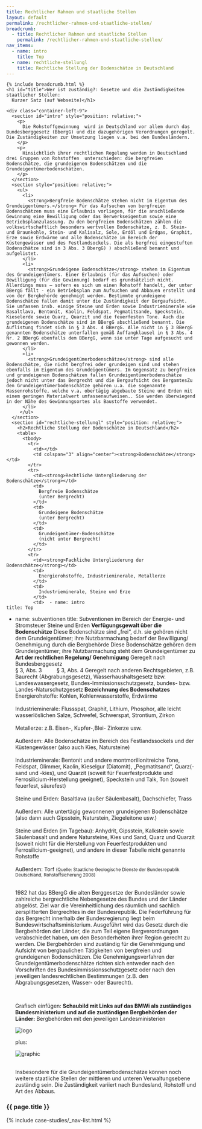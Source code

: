 ```yaml
---
title: Rechtlicher Rahmen und staatliche Stellen
layout: default
permalink: /rechtlicher-rahmen-und-staatliche-stellen/
breadcrumb:
  - title: Rechtlicher Rahmen und staatliche Stellen
    permalink: /rechtlicher-rahmen-und-staatliche-stellen/
nav_items:
  - name: intro
    title: Top
  - name: rechtliche-stellungl
    title: Rechtliche Stellung der Bodenschätze in Deutschland
---
```


<main class="container-page-wrapper layout-state-pages">
  <section class="container" style="position: relative;">

    {% include breadcrumb.html %}
    <h1 id="title">Wer ist zuständig?: Gesetze und die Zuständigkeiten staatlicher Stellen:
      Kurzer Satz (auf Webseite)</h1>

    <div class="container-left-9">
      <section id="intro" style="position: relative;">
        <p>
          Die Rohstoffgewinnung  wird in Deutschland vor allem durch das Bundesberggesetz (BbergG) und die dazugehörigen Verordnungen geregelt. Die Zuständigkeiten zur Umsetzung liegen v.a. bei den Bundesländern.
        </p>
        <p>
          Hinsichtlich ihrer rechtlichen Regelung werden in Deutschland drei Gruppen von Rohstoffen  unterschieden: die bergfreien Bodenschätze, die grundeigenen Bodenschätzen und die Grundeigentümerbodenschätzen.
        </p>
      </section>
      <section style="position: relative;">
        <ul>
          <li>
            <strong>Bergfreie Bodenschätze stehen nicht im Eigentum des Grundeigentümers.</strong> Für das Aufsuchen von bergfreien Bodenschätzen muss eine Erlaubnis vorliegen, für die anschließende Gewinnung eine Bewilligung oder das Berwerkseigentum sowie eine Betriebsplanzulassung. Zu den bergfreien Bodenschätzen zählen die volkswirtschaftlich besonders wertvollen Bodenschätze, z. B. Stein- und Braunkohle, Stein- und Kalisalz, Sole, Erdöl und Erdgas, Graphit, Erze sowie Erdwärme und alle Bodenschätze im Bereich der Küstengewässer und des Festlandsockels. Die als bergfrei eingestuften Bodenschätze sind in 3 Abs. 3 BbergG) ) abschließend benannt und aufgelistet.
          </li>
          <li>
            <strong>Grundeigene Bodenschätze</strong> stehen im Eigentum des Grundeigentümers. Einer Erlaubnis (für das Aufsuchen) oder Bewilligung (für die Gewinnung) bedarf es grundsätzlich nicht. Allerdings muss – sofern es sich um einen Rohstoff handelt, der unter BBergG fällt - ein Betriebsplan zum Aufsuchen und Abbauen erstellt und von der Bergbehörde genehmigt werden. Bestimmte grundeigene Bodenschätze fallen damit unter die Zuständigkeit der Bergaufsicht. Sie umfassen insb. einige Steine und Erden sowie Industrieminerale wie Basaltlava, Bentonit, Kaolin, Feldspat, Pegmatitsande, Speckstein, Kieselerde sowie Quarz, Quarzit und die feuerfesten Tone. Auch die grundeigenen Bodenschätze sind im BBergG abschließend benannt. Die Auflistung findet sich in § 3 Abs. 4 BBergG. Alle nicht in § 3 BBergG genannten Bodenschätze unterfallen gemäß Auffangklausel in § 3 Abs. 4 Nr. 2 BBergG ebenfalls dem BBergG, wenn sie unter Tage aufgesucht und gewonnen werden.
          </li>
          <li>
            <strong>Grundeigentümerbodenschätze</strong> sind alle Bodenschätze, die nicht bergfrei oder grundeigen sind und stehen ebenfalls im Eigentum des Grundeigentümers. Im Gegensatz zu bergfreien und grundeigenen Bodenschätzen fallen Grundeigentümerbodenschätze jedoch nicht unter das Bergrecht und die Bergaufsicht des BergamtesZu den Grundeigentümerbodenschätze gehören u.a. die sogenannte Massenrohstoffe, welche v.a. obertägig abgebaute Steine und Erden mit  einem geringen Materialwert umfassenaufweisen.. Sie werden überwiegend in der Nähe des Gewinnungsortes als Baustoffe verwendet.
          </li>
         </ul>
      </section>
      <section id="rechtliche-stellungl" style="position: relative;">
        <h2>Rechtliche Stellung der Bodenschätze in Deutschland</h2>
        <table>
          <tbody>
            <tr>
              <td></td>
              <td colspan="3" align="center"><strong>Bodenschätze</strong></td>
            </tr>
            <tr>
              <td><strong>Rechtliche Untergliederung der Bodenschätze</strong></td>
              <td>
                Bergfreie Bodenschätze
                (unter Bergrecht)
              </td>
              <td>
                Grundeigene Bodenschätze
                (unter Bergrecht)
              </td>
              <td>
                Grundeigentümer-Bodenschätze
                (nicht unter Bergrecht)
              </td>
            </tr>
            <tr>
              <td><strong>Fachliche Untergliederung der Bodenschätze</strong></td>
              <td>
                Energierohstoffe, Industrieminerale, Metallerze
              </td>
              <td>
                Industrieminerale, Steine und Erze
              </td>
              <td>  - name: intro
    title: Top
  - name: subventionen
    title: Subventionen im Bereich der Energie- und Stromsteuer
                Steine und Erden
              </td>
            </tr>
            <tr>
              <td><strong>Verfügungsgewalt über die Bodenschätze</strong></td>
              <td>
                Diese Bodenschätze sind „frei“, d.h. sie gehören nicht dem Grundeigentümer; ihre Nutzbarmachung bedarf der Bewilligung/ Genehmigung durch die Bergbehörde
              </td>
              <td colspan="2">
                Diese Bodenschätze gehören dem Grundeigentümer;
                ihre Nutzbarmachung steht dem Grundeigentümer zu
              </td>
            </tr>
            <tr>
              <td><strong>Art der rechtlichen Regelung/ Genehmigung</strong></td>
              <td colspan="2">
                Geregelt nach Bundesberggesetz<br />
                § 3, Abs. 3
                &nbsp;&nbsp;&nbsp;&nbsp;&nbsp;&nbsp;&nbsp;&nbsp;
                <span>§ 3, Abs. 4</span>
              </td>
              <td>
                Geregelt nach anderen Rechtsgebieten, z.B. Baurecht (Abgrabungsgesetz), Wasserhaushaltsgesetz bzw. Landeswassergesetz, Bundes-Immissionsschutzgesetz, bundes- bzw. Landes-Naturschutzgesetz
              </td>
            </tr>
            <tr>
              <td><strong>Bezeichnung des Bodenschatzes</strong></td>
              <td>
                Energierohstoffe: Kohlen, Kohlenwasserstoffe, Erdwärme
                <br /><br />
                Industrieminerale: Flussspat, Graphit, Lithium, Phosphor, alle leicht wasserlöslichen Salze, Schwefel, Schwerspat, Strontium, Zirkon
                <br /><br />
                Metallerze: z.B. Eisen-, Kupfer-,Blei- Zinkerze usw.
                <br /><br />
                Außerdem: Alle Bodenschätze im Bereich des Festlandssockels und der Küstengewässer (also auch Kies, Natursteine)
                <br /><br />
              </td>
              <td>
                Industrieminerale: Bentonit und andere montmorillonitreiche Tone, Feldspat, Glimmer, Kaolin, Kieselgur (Diatomit), „Pegmatitsand“, Quarz(-sand und -kies), und Quarzit (soweit für Feuerfestprodukte und Ferrosilicium-Herstellung geeignet), Speckstein und Talk, Ton (soweit feuerfest, säurefest)
                <br /><br />
                Steine und Erden: Basaltlava (außer Säulenbasalt), Dachschiefer, Trass
                <br /><br />
                Außerdem: Alle untertägig gewonnenen grundeigenen Bodenschätze (also dann auch Gipsstein, Naturstein, Ziegeleitone usw.)
                <br /><br />
              </td>
              <td>
                Steine und Erden (im Tagebau): Anhydrit, Gipsstein, Kalkstein sowie Säulenbasalt und andere Natursteine, Kies und Sand, Quarz und Quarzit (soweit nicht für die Herstellung von Feuerfestprodukten und Ferrosilicium-geeignet), und andere in dieser Tabelle nicht genannte Rohstoffe
                <br /><br />
                Außerdem: Torf
              </td>
            </tr>
          </tbody>
        </table>
        <small>(Quelle: Staatliche Geologische Dienste der Bundesrepublik Deutschland, Rohstoffsicherung 2008)</small>
        <br /><br />
        <p>
          1982 hat das BBergG die alten Berggesetze der Bundesländer sowie zahlreiche bergrechtliche Nebengesetze des Bundes und der Länder abgelöst. Ziel war die Vereinheitlichung des räumlich und sachlich zersplitterten Bergrechtes in der Bundesrepublik. Die Federführung für das Bergrecht innerhalb der Bundesregierung liegt beim Bundeswirtschaftsministerium. Ausgeführt  wird das Gesetz durch  die Bergbehörden der Länder, die zum Teil eigene Bergverordnungen verabschiedet haben, um den Besonderheiten ihrer Region gerecht zu werden. Die Bergbehörden sind zuständig für die Genehmigung und Aufsicht von bergbaulichen Tätigkeiten von bergfreien und grundeigenen Bodenschätzen. Die Genehmigungsverfahren der Grundeigentümerbodenschätze richten sich entweder nach den Vorschriften des Bundesimmissionsschutzgesetz oder nach den jeweiligen landesrechtlichen Bestimmungen (z.B. den Abgrabungsgesetzen, Wasser- oder Baurecht).
        </p>
        <br />
        <p>
          Grafisch einfügen: <strong>Schaubild mit Links auf das BMWi als zuständiges Bundesministerium und auf die zuständigen Bergbehörden der Länder:</strong> Bergbehörden mit den jeweiligen Landesministerien
        </p>
        <img src="{{ site.baseurl_root }}/img/bundesministerium.png" alt="logo">
        <br />
        <p>
          plus:
        </p>
        <img src="{{ site.baseurl_root }}/img/graphic-2a.png" alt="graphic">
        <br /><br />
        <p>
          Insbesondere für die Grundeigentümerbodenschätze können noch weitere staatliche Stellen der mittleren und unteren Verwaltungsebene zuständig sein. Die Zuständigkeit variiert nach Bundesland, Rohstoff und Art des Abbaus.
        </p>
      </section>
    </div>

    <div class="sticky sticky_nav container-right-3">
      <h3 class="state-page-nav-title container">
        <div class="nav-title">{{ page.title }}</div>
      </h3>
      <nav>
        {% include case-studies/_nav-list.html %}
      </nav>
    </div>
  </section>
</main>

<script type="text/javascript" src="{{ site.baseurl_root }}/js/lib/static.min.js" charset="utf-8"></script>
